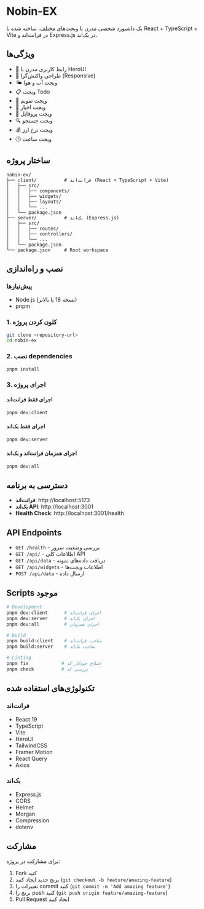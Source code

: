 # Nobin-EX

یک داشبورد شخصی مدرن با ویجت‌های مختلف، ساخته شده با React + TypeScript + Vite در فرانت‌اند و Express.js در بک‌اند.

## ویژگی‌ها

- 🎨 رابط کاربری مدرن با HeroUI
- 📱 طراحی واکنش‌گرا (Responsive)
- 🌤️ ویجت آب و هوا
- 📋 ویجت Todo
- 📅 ویجت تقویم
- 📰 ویجت اخبار
- 👤 ویجت پروفایل
- 🔍 ویجت جستجو
- 💰 ویجت نرخ ارز
- 🕒 ویجت ساعت

## ساختار پروژه

```
nobin-ex/
├── client/          # فرانت‌اند (React + TypeScript + Vite)
│   ├── src/
│   │   ├── components/
│   │   ├── widgets/
│   │   ├── layouts/
│   │   └── ...
│   └── package.json
├── server/          # بک‌اند (Express.js)
│   ├── src/
│   │   ├── routes/
│   │   ├── controllers/
│   │   └── ...
│   └── package.json
└── package.json     # Root workspace
```

## نصب و راه‌اندازی

### پیش‌نیازها

- Node.js (نسخه 18 یا بالاتر)
- pnpm

### 1. کلون کردن پروژه

```bash
git clone <repository-url>
cd nobin-ex
```

### 2. نصب dependencies

```bash
pnpm install
```

### 3. اجرای پروژه

#### اجرای فقط فرانت‌اند

```bash
pnpm dev:client
```

#### اجرای فقط بک‌اند

```bash
pnpm dev:server
```

#### اجرای همزمان فرانت‌اند و بک‌اند

```bash
pnpm dev:all
```

## دسترسی به برنامه

- **فرانت‌اند**: http://localhost:5173
- **بک‌اند API**: http://localhost:3001
- **Health Check**: http://localhost:3001/health

## API Endpoints

- `GET /health` - بررسی وضعیت سرور
- `GET /api/` - اطلاعات کلی API
- `GET /api/data` - دریافت داده‌های نمونه
- `GET /api/widgets` - اطلاعات ویجت‌ها
- `POST /api/data` - ارسال داده

## Scripts موجود

```bash
# Development
pnpm dev:client      # اجرای فرانت‌اند
pnpm dev:server      # اجرای بک‌اند
pnpm dev:all         # اجرای همزمان

# Build
pnpm build:client    # ساخت فرانت‌اند
pnpm build:server    # ساخت بک‌اند

# Linting
pnpm fix            # اصلاح خودکار کد
pnpm check          # بررسی کد
```

## تکنولوژی‌های استفاده شده

### فرانت‌اند

- React 19
- TypeScript
- Vite
- HeroUI
- TailwindCSS
- Framer Motion
- React Query
- Axios

### بک‌اند

- Express.js
- CORS
- Helmet
- Morgan
- Compression
- dotenv

## مشارکت

برای مشارکت در پروژه:

1. Fork کنید
2. برنچ جدید ایجاد کنید (`git checkout -b feature/amazing-feature`)
3. تغییرات را commit کنید (`git commit -m 'Add amazing feature'`)
4. برنچ را push کنید (`git push origin feature/amazing-feature`)
5. Pull Request ایجاد کنید
